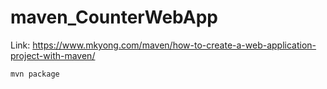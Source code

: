 # maven_CounterWebApp
Link: https://www.mkyong.com/maven/how-to-create-a-web-application-project-with-maven/
```
mvn package
```
